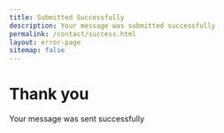 ```yaml
---
title: Submitted Successfully
description: Your message was submitted successfully
permalink: /contact/success.html
layout: error-page
sitemap: false
---
```


# Thank you

Your message was sent successfully